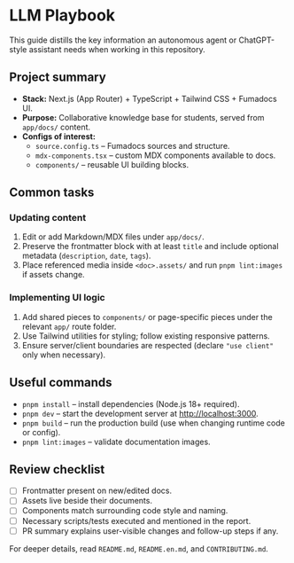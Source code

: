 # LLM Playbook

This guide distills the key information an autonomous agent or ChatGPT-style assistant needs when working in this repository.

## Project summary

- **Stack:** Next.js (App Router) + TypeScript + Tailwind CSS + Fumadocs UI.
- **Purpose:** Collaborative knowledge base for students, served from `app/docs/` content.
- **Configs of interest:**
  - `source.config.ts` – Fumadocs sources and structure.
  - `mdx-components.tsx` – custom MDX components available to docs.
  - `components/` – reusable UI building blocks.

## Common tasks

### Updating content

1. Edit or add Markdown/MDX files under `app/docs/`.
2. Preserve the frontmatter block with at least `title` and include optional metadata (`description`, `date`, `tags`).
3. Place referenced media inside `<doc>.assets/` and run `pnpm lint:images` if assets change.

### Implementing UI logic

1. Add shared pieces to `components/` or page-specific pieces under the relevant `app/` route folder.
2. Use Tailwind utilities for styling; follow existing responsive patterns.
3. Ensure server/client boundaries are respected (declare `"use client"` only when necessary).

## Useful commands

- `pnpm install` – install dependencies (Node.js 18+ required).
- `pnpm dev` – start the development server at <http://localhost:3000>.
- `pnpm build` – run the production build (use when changing runtime code or config).
- `pnpm lint:images` – validate documentation images.

## Review checklist

- [ ] Frontmatter present on new/edited docs.
- [ ] Assets live beside their documents.
- [ ] Components match surrounding code style and naming.
- [ ] Necessary scripts/tests executed and mentioned in the report.
- [ ] PR summary explains user-visible changes and follow-up steps if any.

For deeper details, read `README.md`, `README.en.md`, and `CONTRIBUTING.md`.
